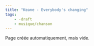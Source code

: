 ```yaml
---
title: "Keane - Everybody's changing"
tags:
    - -draft
    - musique/chanson
---
```


Page créée automatiquement, mais vide.
